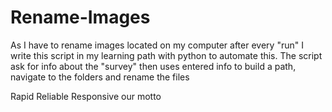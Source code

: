 # Rename-Images

As I have to rename images located on my computer after every "run"
I write this script in my learning path with python to automate this.
The script ask for info about the "survey"
then uses entered info to build a path, navigate to the folders
and rename the files

Rapid Reliable Responsive our motto
